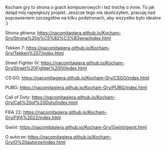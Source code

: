 Kocham gry to strona o grach komputerowych i też trochę o mnie. To jak dotąd mój największy projekt. Jeszcze tego nie skończyłem, pracuję nad poprawieniem szczegółów na kilku podstronach, aby wszystko było idealne :)

Strona główna: https://nacomitagiera.github.io/Kocham-Gry/Strona%20g%C5%82%C3%B3wna/index.html

Tekken 7: https://nacomitagiera.github.io/Kocham-Gry/Tekken%207/index.html

Street Fighter IV: https://nacomitagiera.github.io/Kocham-Gry/Street%20Fighter%20IV/index.html

CS:GO: https://nacomitagiera.github.io/Kocham-Gry/CSGO/index.html

PUBG: https://nacomitagiera.github.io/Kocham-Gry/PUBG/index.html

Call of Duty: https://nacomitagiera.github.io/Kocham-Gry/Call%20of%20Duty/index.html

FIFA 22: https://nacomitagiera.github.io/Kocham-Gry/FIFA%2022/index.html

Gwint: https://nacomitagiera.github.io/Kocham-Gry/Gwint/gwint.html

O autorze: https://nacomitagiera.github.io/Kocham-Gry/O%20autorze/index.html
